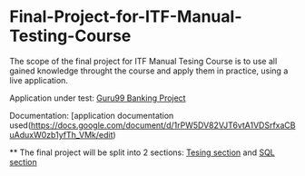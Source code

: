 # Final-Project-for-ITF-Manual-Testing-Course
The scope of the final project for ITF Manual Tesing Course is to use all gained knowledge throught the course and apply them in practice, using a live application.

Application under test:
 [Guru99 Banking Project](https://demo.guru99.com/V4/index.php)
 
 Documentation:
  [application documentation used(https://docs.google.com/document/d/1rPW5DV82VJT6vtA1VDSrfxaCBuAduxW0zb1yfTh_VMk/edit)
 
 ** The final project will be split into 2 sections: [Tesing section]() and [SQL section]()
 
